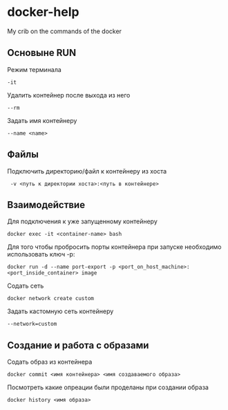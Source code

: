 # docker-help
My crib on the commands of the docker


## Основыне RUN

Режим терминала

```-it ```

Удалить контейнер после выхода из него

```--rm ```

Задать имя контейнеру

```--name <name>```

## Файлы

Подключить директорию/файл к контейнеру из хоста

``` -v <путь к директории хоста>:<путь в контейнере>```

## Взаимодействие

Для подключения к уже запущенному контейнеру

```docker exec -it <container-name> bash```

Для того чтобы пробросить порты контейнера при запуске необходимо использовать ключ -p:

```docker run -d --name port-export -p <port_on_host_machine>:<port_inside_container> image```

Содать сеть

```docker network create custom ```

Задать кастомную сеть контейнеру

```--network=custom```

## Создание и работа с образами

Содать образ из контейнера

```docker commit <имя контейнера> <имя создаваемого образа>```

Посмотреть какие опреации были проделаны при создании образа

```docker history <имя образа> ```
